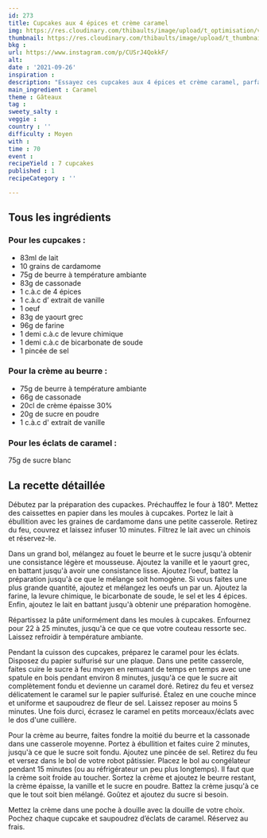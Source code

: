 ```yaml
---
id: 273
title: Cupcakes aux 4 épices et crème caramel
img: https://res.cloudinary.com/thibaults/image/upload/t_optimisation/v1632737298/Recipes/20210926_cupcake_epices_caramel.jpg
thumbnail: https://res.cloudinary.com/thibaults/image/upload/t_thumbnail_josie/v1632737298/Recipes/20210926_cupcake_epices_caramel.jpg
bkg : 
url: https://www.instagram.com/p/CUSrJ4QokkF/
alt: 
date : '2021-09-26'
inspiration : 
description: "Essayez ces cupcakes aux 4 épices et crème caramel, parfaits pour accompagner votre café lors d’après-midi pluvieuses !"
main_ingredient : Caramel
theme : Gâteaux
tag : 
sweety_salty : 
veggie : 
country : ''
difficulty : Moyen
with : 
time : 70
event : 
recipeYield : 7 cupcakes
published : 1
recipeCategory : ''

---
```


## Tous les ingrédients
### Pour les cupcakes :
 - 83ml de lait
 - 10 grains de cardamome
 - 75g de beurre à température ambiante
 - 83g de cassonade
 - 1 c.à.c de 4 épices
 - 1 c.à.c d’ extrait de vanille
 - 1 oeuf
 - 83g de yaourt grec
 - 96g de farine
 - 1 demi c.à.c de levure chimique
 - 1 demi c.à.c de bicarbonate de soude
 - 1 pincée de sel

### Pour la crème au beurre :
 - 75g de beurre à température ambiante
 - 66g de cassonade
 - 20cl de crème épaisse 30%
 - 20g de sucre en poudre
 - 1 c.à.c d' extrait de vanille

### Pour les éclats de caramel :
75g de sucre blanc

## La recette détaillée
Débutez par la préparation des cupackes. Préchauffez le four à 180°. Mettez des caissettes en papier dans les moules à cupcakes. Portez le lait à ébullition avec les graines de cardamome dans une petite casserole. Retirez du feu, couvrez et laissez infuser 10 minutes. Filtrez le lait avec un chinois et réservez-le.

Dans un grand bol, mélangez au fouet le beurre et le sucre jusqu'à obtenir une consistance légère et mousseuse. Ajoutez la vanille et le yaourt grec, en battant jusqu'à avoir une consistance lisse. Ajoutez l’oeuf, battez la préparation jusqu'à ce que le mélange soit homogène. Si vous faites une plus grande quantité, ajoutez et mélangez les oeufs un par un. Ajoutez la farine, la levure chimique, le bicarbonate de soude, le sel et les 4 épices. Enfin, ajoutez le lait en battant jusqu'à obtenir une préparation homogène.

Répartissez la pâte uniformément dans les moules à cupcakes. Enfournez pour 22 à 25 minutes, jusqu'à ce que ce que votre couteau ressorte sec. Laissez refroidir à température ambiante.

Pendant la cuisson des cupcakes, préparez le caramel pour les éclats. Disposez du papier sulfurisé sur une plaque. Dans une petite casserole, faites cuire le sucre à feu moyen en remuant de temps en temps avec une spatule en bois pendant environ 8 minutes, jusqu'à ce que le sucre ait complètement fondu et devienne un caramel doré. Retirez du feu et versez délicatement le caramel sur le papier sulfurisé. Étalez en une couche mince et uniforme et saupoudrez de fleur de sel. Laissez reposer au moins 5 minutes. Une fois durci, écrasez le caramel en petits morceaux/éclats avec le dos d'une cuillère.

Pour la crème au beurre, faites fondre la moitié du beurre et la cassonade dans une casserole moyenne. Portez à ébullition et faites cuire 2 minutes, jusqu'à ce que le sucre soit fondu. Ajoutez une pincée de sel. Retirez du feu et versez dans le bol de votre robot pâtissier. Placez le bol au congélateur pendant 15 minutes (ou au réfrigérateur un peu plus longtemps). Il faut que la crème soit froide au toucher. Sortez la crème et ajoutez le beurre restant, la crème épaisse, la vanille et le sucre en poudre. Battez la crème jusqu'à ce que le tout soit bien mélangé. Goûtez et ajoutez du sucre si besoin.

Mettez la crème dans une poche à douille avec la douille de votre choix. Pochez chaque cupcake et saupoudrez d’éclats de caramel. Réservez au frais.